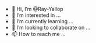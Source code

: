 - 👋 Hi, I’m @Ray-Yallop
- 👀 I’m interested in ...
- 🌱 I’m currently learning ...
- 💞️ I’m looking to collaborate on ...
- 📫 How to reach me ...

<!---
Ray-Yallop/Ray-Yallop is a ✨ special ✨ repository because its `README.md` (this file) appears on your GitHub profile.
You can click the Preview link to take a look at your changes.
--->

